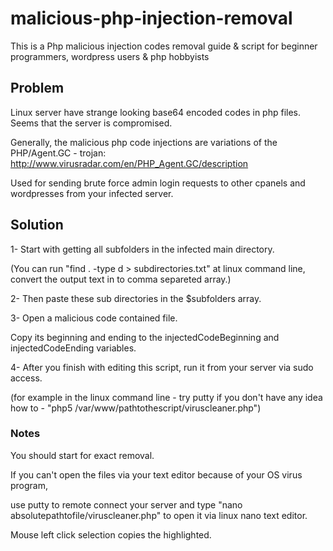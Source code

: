 # malicious-php-injection-removal

This is a Php malicious injection codes removal guide & script for beginner programmers, wordpress users & php hobbyists

## Problem

Linux server have strange looking base64 encoded codes in php files. Seems that the server is compromised. 

Generally, the malicious php code injections are variations of the PHP/Agent.GC - trojan: http://www.virusradar.com/en/PHP_Agent.GC/description 

Used for sending brute force admin login requests to other cpanels and wordpresses from your infected server. 

## Solution

1- Start with getting all subfolders in the infected main directory.

(You can run "find . -type d > subdirectories.txt" at linux command line, convert the output text in to comma separeted array.)

2- Then paste these sub directories in the $subfolders array.

3- Open a malicious code contained file. 

Copy its beginning and ending to the injectedCodeBeginning and injectedCodeEnding variables. 

4- After you finish with editing this script, run it from your server via sudo access. 

(for example in the linux command line - try putty if you don't have any idea how to - "php5 /var/www/pathtothescript/viruscleaner.php")

### Notes 
You should start <?php and finish with ?> for exact removal. 

If you can't open the files via your text editor because of your OS virus program, 

use putty to remote connect your server and type "nano absolutepathtofile/viruscleaner.php" to open it via linux nano text editor. 

Mouse left click selection copies the highlighted. 
